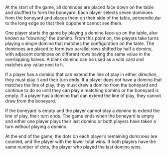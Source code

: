 At the start of the game, all dominoes are placed face down on the table and shuffled to form the boneyard. Each player selects seven dominoes from the boneyard and places them on their side of the table, perpendicular to the long edge so that their opponent cannot see them.

One player starts the game by playing a domino face-up on the table, also known as "downing" the domino. From this point on, the players take turns playing a single domino that matches the configuration on the table. The dominoes are placed to form two parallel rows shifted by half a domino, with adjacent dominoes on different rows having the same value in the overlapping halves. A blank domino can be used as a wild card and matches any value next to it.

If a player has a domino that can extend the line of play in either direction, they must play it and their turn ends. If a player does not have a domino that matches the line of play, they must draw a domino from the boneyard and continue to do so until they can play a matching domino or the boneyard is empty. If a player has a domino that can extend the line of play, they cannot draw from the boneyard.

If the boneyard is empty and the player cannot play a domino to extend the line of play, their turn ends. The game ends when the boneyard is empty and either one player plays their last domino or both players have taken a turn without playing a domino.

At the end of the game, the dots on each player’s remaining dominoes are counted, and the player with the lower total wins. If both players have the same number of dots, the player who played the last domino wins.
